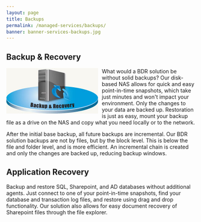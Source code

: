 ```yaml
---
layout: page
title: Backups
permalink: /managed-services/backups/
banner: banner-services-backups.jpg
---
```


## Backup & Recovery

<img src="/images/backup_recovery.jpg" style="float:left;padding:0 10px 10px 0">

What would a BDR solution be without solid backups? Our disk-based NAS allows for quick and easy point-in-time snapshots, which take just minutes and won't impact your environment. Only the changes to your data are backed up. Restoration is just as easy, mount your backup file as a drive on the NAS and copy what you need locally or to the network.

After the initial base backup, all future backups are incremental. Our BDR solution backups are not by files, but by the block level. This is below the file and folder level, and is more efficient. An incremental chain is created and only the changes are backed up, reducing backup windows.

## Application Recovery

Backup and restore SQL, Sharepoint, and AD databases without additional agents. Just connect to one of your point-in-time snapshots, find your database and transaction log files, and restore using drag and drop functionality. Our solution also allows for easy document recovery of Sharepoint files through the file explorer.
